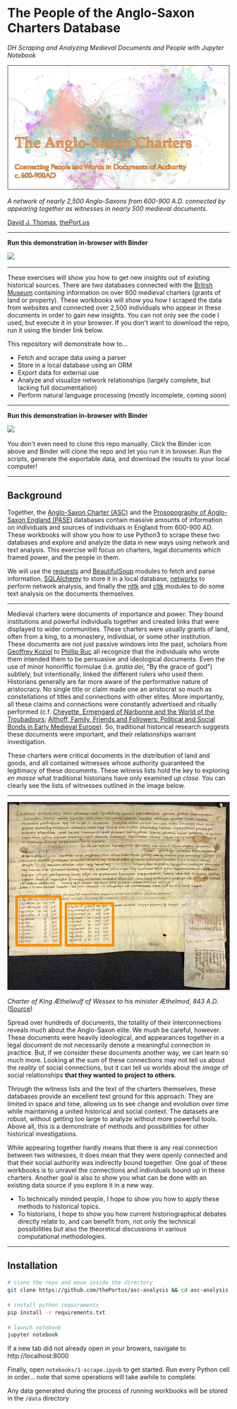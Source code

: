 # The People of the Anglo-Saxon Charters Database

*DH Scraping and Analyzing Medieval Documents and People with Jupyter Notebook*

![Banner image](./assets/network-banner.png)

*A network of nearly 2,500 Anglo-Saxons from 600-900 A.D. connected by appearing together as witnesses in nearly 500 medieval documents.*

[David J. Thomas](mailto:dave.a.base@gmail.com), [thePort.us](http://thePort.us)

---

**Run this demonstration in-browser with Binder**

<a alt="Binder" href="https://mybinder.org/v2/gh/thePortus/asc-analysis/HEAD?urlpath=lab/tree/notebooks/1-scrape.ipynb" target="_blank"><img src="https://mybinder.org/badge.svg" /><a/>

---

These exercises will show you how to get new insights out of existing historical sources. There are two databases connected with the [British Museum](https://www.britishmuseum.org/) containing information on over 600 medieval charters (grants of land or property). These workbooks will show you how I scraped the data from websites and connected over 2,500 individuals who appear in these documents in order to gain new insights. You can not only see the code I used, but execute it in your browser. If you don't want to download the repo, run it using the binder link below.

This repository will demonstrate how to...

* Fetch and scrape data using a parser
* Store in a local database using an ORM
* Export data for external use
* Analyze and visualize network relationships (largely complete, but lacking full documentation)
* Perform natural language processing (mostly incomplete, coming soon)

---

**Run this demonstration in-browser with Binder**

<a alt="Binder" href="https://mybinder.org/v2/gh/thePortus/asc-analysis/HEAD?urlpath=lab/tree/notebooks/1-scrape.ipynb" target="_blank"><img src="https://mybinder.org/badge.svg" /><a/>

You don't even need to clone this repo manually. Click the Binder icon above and Binder will clone the repo and let you run it in browser. Run the scripts, generate the exportable data, and download the results to your local computer!

---

## Background

Together, the [Anglo-Saxon Charter (ASC)](http://aschart.kcl.ac.uk) and the [Prosopography of Anglo-Saxon England (PASE)](http://pase.ac.uk/) databases contain massive amounts of information on individuals and sources of individuals in England from 600-900 AD. These workbooks will show you how to use Python3 to scrape these two databases and explore and analyze the data in new ways using network and text analysis. This exercise will focus on charters, legal documents which framed power, and the people in them.

We will use the [requests](https://requests.kennethreitz.org/en/master/) and [BeautifulSoup](https://www.crummy.com/software/BeautifulSoup/bs4/doc/) modules to fetch and parse information, [SQLAlchemy](https://www.sqlalchemy.org/) to store it in a local database, [networkx](https://networkx.github.io) to perform network analysis, and finally the [nltk](http://nltk.org) and [cltk](https://cltk.readthedocs.io) modules to do some text analysis on the documents themselves.

---

Medieval charters were documents of importance and power. They bound institutions and powerful individuals together and created links that were displayed to wider communities. These charters were usually grants of land, often from a king, to a monastery, individual, or some other institution. These documents are not just passive windows into the past, scholars from [Geoffrey Koziol](https://history.berkeley.edu/geoffrey-koziol) to [Phillip Buc](https://ias.ceu.edu/people/philippe-buc) all recognize that the individuals who wrote them intended them to be persuasive and ideological documents. Even the use of minor honoriffic formulae (i.e. *gratia dei*, "By the grace of god") subtlely, but intentionally, linked the different rulers who used them. Historians generally are far more aware of the performative nature of aristocracy. No single title or claim made one an aristocrat so much as constellations of titles and connections with other elites. More importantly, all these claims and connections were constantly advertised and ritually performed (c.f. [Cheyette, Ermengard of Narbonne and the World of the Troubadours](https://www.amazon.com/Ermengard-Narbonne-Troubadours-Conjunctions-Religion/dp/0801489253); [Althoff, Family, Friends and Followers: Political and Social Bonds in Early Medieval Europe](https://www.amazon.com/Family-Friends-Followers-Political-Cambridge/dp/0521779340)). So, traditional historical research suggests these documents were important, and their relationships warrant investigation.

These charters were critical documents in the distribution of land and goods, and all contained witnesses whose authority guaranteed the legitimacy of these documents. These witness lists hold the key to exploring *en masse* what traditional historians have only examined *up close*. You can clearly see the lists of witnesses outlined in the image below.

---

![Charter with witness list](./assets/charter-large.jpg)

*Charter of King Æthelwulf of Wessex to his minister Æthelmod, 843 A.D.* ([Source](https://tenthmedieval.wordpress.com/2014/08/21/before-you-write-a-charter/))

Spread over hundreds of documents, the totality of their interconnections reveals much about the Anglo-Saxon elite. We mush be careful, however. These documents were heavily ideological, and appearances together in a legal document do not necessarily denote a meaningful connection in practice. But, if we consider these documents another way, we can learn so much more. Looking at the sum of these connections may not tell us about the *reality* of social connections, but it can tell us worlds about the *image* of social relationships **that they wanted to project to others**.

Through the witness lists and the text of the charters themselves, these databases provide an excellent test ground for this approach. They are limited in space and time, allowing us to see change and evolution over time while maintaining a united historical and social context. The datasets are robust, without getting too large to analyze without more powerful tools. Above all, this is a demonstrate of methods and possibilities for other historical investigations.

While appearing together hardly means that there is any real connection between two witnesses, it does mean that they were openly connected and that their social authority was indirectly bound toegether. One goal of these workbooks is to unravel the connections and individuals bound up in these charters. Another goal is also to show you what can be done with an existing data source if you explore it in a new way.

* To technically minded people, I hope to show you how to apply these methods to historical topics.
* To historians, I hope to show you how current historiographical debates directly relate to, and can benefit from, not only the technical possibilities but also the theoretical discussions in various computational methodologies.

---

## Installation

```sh
# clone the repo and move inside the directory
git clone https://github.com/thePortus/asc-analysis && cd asc-analysis

# install python requirements
pip install -r requirements.txt

# launch notebook
jupyter notebook
```

If a new tab did not already open in your browers, navigate to
http://localhost:8000

Finally, open `notebooks/1-scrape.ipynb` to get started. Run every Python cell in order... note that some operations will take awhile to complete.

Any data generated during the process of running workbooks will be stored in the `/data` directory
